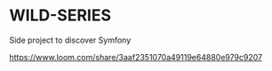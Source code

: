 # WILD-SERIES
Side project to discover Symfony

https://www.loom.com/share/3aaf2351070a49119e64880e979c9207
